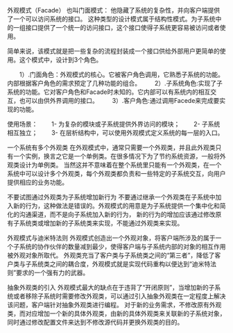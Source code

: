 外观模式（Facade） 也叫门面模式：
他隐藏了系统的复杂性，并向客户端提供了一个可以访问系统的接口。
这种类型的设计模式属于结构性模式。为子系统中的一组接口提供了一个统一的访问接口，这个接口使得子系统更容易被访问或者使用。 

简单来说，该模式就是把一些复杂的流程封装成一个接口供给外部用户更简单的使用。这个模式中，设计到3个角色。

　　1）.门面角色：外观模式的核心。它被客户角色调用，它熟悉子系统的功能。内部根据客户角色的需求预定了几种功能的组合。
　　2）.子系统角色:实现了子系统的功能。它对客户角色和Facade时未知的。它内部可以有系统内的相互交互，也可以由供外界调用的接口。
　　3）.客户角色:通过调用Facede来完成要实现的功能。

使用场景：
　　1- 为复杂的模块或子系统提供外界访问的模块；
　　2- 子系统相互独立；
　　3- 在层析结构中，可以使用外观模式定义系统的每一层的入口。


一个系统有多个外观类 
在外观模式中，通常只需要一个外观类，并且此外观类只有一个实例，换言之它是一个单例类。在很多情况下为了节约系统资源，一般将外观类设计为单例类。
当然这并不意味着在整个系统里只能有一个外观类，在一个系统中可以设计多个外观类，每个外观类都负责和一些特定的子系统交互，向用户提供相应的业务功能。 

不要试图通过外观类为子系统增加新行为 
不要通过继承一个外观类在子系统中加入新的行为，这种做法是错误的。外观模式的用意是为子系统提供一个集中化和简化的沟通渠道，而不是向子系统加入新的行为，
新的行为的增加应该通过修改原有子系统类或增加新的子系统类来实现，不能通过外观类来实现。 

外观模式与迪米特法则 
外观模式创造出一个外观对象，将客户端所涉及的属于一个子系统的协作伙伴的数量减到最少，使得客户端与子系统内部的对象的相互作用被外观对象所取代。
外观类充当了客户类与子系统类之间的“第三者”，降低了客户类与子系统类之间的耦合度，外观模式就是实现代码重构以便达到“迪米特法则”要求的一个强有力的武器。 

抽象外观类的引入 
外观模式最大的缺点在于违背了“开闭原则”，当增加新的子系统或者移除子系统时需要修改外观类，可以通过引入抽象外观类在一定程度上解决该问题，客户端针对抽象外观类进行编程。
对于新的业务需求，不修改原有外观类，而对应增加一个新的具体外观类，由新的具体外观类来关联新的子系统对象，同时通过修改配置文件来达到不修改源代码并更换外观类的目的。